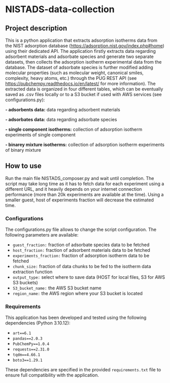 # NISTADS-data-collection

## Project description
This is a python application that extracts adsorption isotherms data from the NIST adsorption database (https://adsorption.nist.gov/index.php#home) using their dedicated API. The application firstly extracts data regarding adsorbent materials and adsorbate species and generate two separate datasets, then collects the adsorption isotherm experimental data from the database. The dataset of adsorbate species is further modified adding molecular properties (such as molecular weight, canonical smiles, complexity, heavy atoms, etc.) through the PUG REST API (see https://pubchempy.readthedocs.io/en/latest/ for more information). The extracted data is organized in four different tables, which can be eventually saved as .csv files locally or to a S3 bucket if used with AWS services (see configurations.py):

**- adsorbents data:** data regarding adsorbent materials 

**- adsorbates data:** data regarding adsorbate species

**- single component isotherms:** collection of adsorption isotherm experiments of single component

**- binarey mixture isotherms:** collection of adsorption isotherm experiments of binary mixture

## How to use
Run the main file NISTADS_composer.py and wait until completion. The script may take long time as it has to fetch data for each experiment using a different URL, and it heavily depends on your internet connection performance (more than 20k experiments are available at the time). Using a smaller guest, host of experiments fraction will decrease the estimated time.

### Configurations
The configurations.py file allows to change the script configuration. The following parameters are available:

- `guest_fraction:` fraction of adsorbate species data to be fetched
- `host_fraction:` fraction of adsorbent materials data to be fetched
- `experiments_fraction:` fraction of adsorption isotherm data to be fetched
- `chunk_size:` fraction of data chunks to be fed to the isotherm data extraction function
- `output_type:` select where to save data (HOST for local files, S3 for AWS S3 buckets)
- `S3_bucket_name:` the AWS S3 bucket name
- `region_name:` the AWS region where your S3 bucket is located

### Requirements
This application has been developed and tested using the following dependencies (Python 3.10.12):

- `art==6.1`
- `pandas==2.0.3`
- `PubChemPy==1.0.4`
- `requests==2.31.0`
- `tqdm==4.66.1`
- `boto3==1.29.1`

These dependencies are specified in the provided `requirements.txt` file to ensure full compatibility with the application. 

